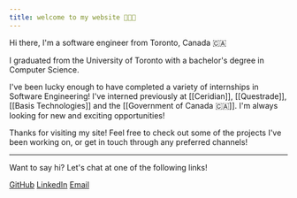 ```yaml
---
title: welcome to my website 👋🏿🩵
---
```


Hi there, I'm a software engineer from Toronto, Canada 🇨🇦
  
I graduated from the University of Toronto with a bachelor's degree in Computer Science.

I've been lucky enough to have completed a variety of internships in Software Engineering! I've interned previously at [[Ceridian]], [[Questrade]], [[Basis Technologies]] and the [[Government of Canada 🇨🇦]]. I'm always looking for new and exciting opportunities!

Thanks for visiting my site! Feel free to check out some of the projects I've been working on, or get in touch through any preferred channels!

---

Want to say hi? Let's chat at one of the following links!  
  
[GitHub](https://github.com/abenav4) [LinkedIn](https://www.linkedin.com/in/abenav) [Email](mailto:abenav123[at]gmail.com)



